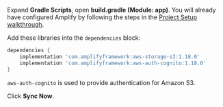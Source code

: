 Expand **Gradle Scripts**, open **build.gradle (Module: app)**. You will already have configured Amplify by following the steps in the [Project Setup walkthrough](~/lib/project-setup/create-application.md).

Add these libraries into the `dependencies` block:
```groovy
dependencies {
    implementation 'com.amplifyframework:aws-storage-s3:1.18.0'
    implementation 'com.amplifyframework:aws-auth-cognito:1.18.0'
}
```

`aws-auth-cognito` is used to provide authentication for Amazon S3.

Click **Sync Now**.
